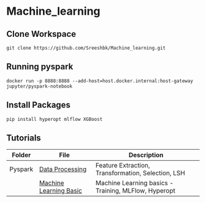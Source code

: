 # Machine_learning

## Clone Workspace

```
git clone https://github.com/Sreeshbk/Machine_learning.git
```

## Running pyspark

```
docker run -p 8888:8888 --add-host=host.docker.internal:host-gateway jupyter/pyspark-notebook
```

## Install Packages

```
pip install hyperopt mlflow XGBoost
```

## Tutorials

| Folder |  File                                                                      | Description                                          | 
|--------|----------------------------------------------------------------------------|------------------------------------------------------|
|Pyspark |[Data Processing](./pyspark/F01_data_processing.ipynb)                      | Feature Extraction, Transformation, Selection, LSH   |
|        |[Machine Learning Basic](./pyspark/M01_machine_learning_basics.ipynb)       | Machine Learning basics - Training, MLFlow, Hyperopt |        |        |[SkitLearn](./pyspark/M02_skitlearn_Random_Forest.ipynb)                    | Skitlearn - Training, MLFlow, Hyperopt               |